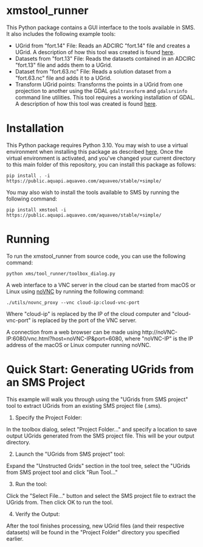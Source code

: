 xmstool_runner
===========

This Python package contains a GUI interface to the tools available in SMS.
It also includes the following example tools:

- UGrid from "fort.14" File: Reads an ADCIRC "fort.14" file and creates a UGrid. A description of how this tool was created is found [here](examples/building_a_tool.md).
- Datasets from "fort.13" File: Reads the datasets contained in an ADCIRC "fort.13" file and adds them to a UGrid.
- Dataset from "fort.63.nc" File: Reads a solution dataset from a "fort.63.nc" file and adds it to a UGrid.
- Transform UGrid points: Transforms the points in a UGrid from one projection to another using the GDAL `gdaltransform` and `gdalsrsinfo` command line utilities. This tool requires a working installation of GDAL. A description of how this tool was created is found [here](examples/building_command_line_tool.md).

# Installation

This Python package requires Python 3.10. You may wish to use a virtual environment when installing this package as described [here](https://docs.python.org/3.10/library/venv.html). Once the virtual environment is activated, and you've changed your current directory to this main folder of this repository, you can install this package as follows:

```pip install . -i https://public.aquapi.aquaveo.com/aquaveo/stable/+simple/```

You may also wish to install the tools available to SMS by running the following command:

```pip install xmstool -i https://public.aquapi.aquaveo.com/aquaveo/stable/+simple/```

# Running

To run the xmstool_runner from source code, you can use the following command:

```python xms/tool_runner/toolbox_dialog.py```

A web interface to a VNC server in the cloud can be started from macOS or Linux using [noVNC](https://github.com/novnc/noVNC)
by running the following command:

```./utils/novnc_proxy --vnc cloud-ip:cloud-vnc-port```

Where "cloud-ip" is replaced by the IP of the cloud computer and "cloud-vnc-port"
is replaced by the port of the VNC server.


A connection from a web browser can be made using http://noVNC-IP:6080/vnc.html?host=noVNC-IP&port=6080,
where "noVNC-IP" is the IP address of the macOS or Linux computer running noVNC.

# Quick Start: Generating UGrids from an SMS Project

This example will walk you through using the "UGrids from SMS project" tool to extract UGrids from an existing SMS project file (.sms).

1. Specify the Project Folder:

In the toolbox dialog, select "Project Folder..." and specify a location to save output UGrids generated from the SMS project file. This will be your output directory.

2. Launch the "UGrids from SMS project" tool:

Expand the "Unstructed Grids" section in the tool tree, select the "UGrids from SMS project tool and click "Run Tool..."

3. Run the tool:

Click the "Select File..." button and select the SMS project file to extract the UGrids from. Then click OK to run the tool.

4. Verify the Output:

After the tool finishes processing, new UGrid files (and their respective datasets) will be found in the "Project Folder" directory you specified earlier.
